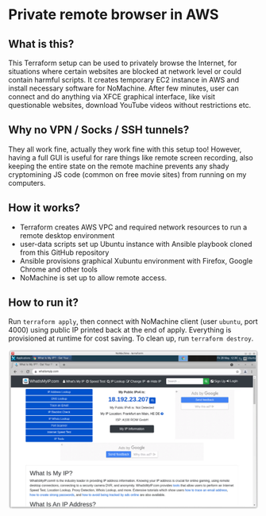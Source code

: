 # Private remote browser in AWS

## What is this?

This Terraform setup can be used to privately browse the Internet, for situations where certain websites are blocked at network level or could contain harmful scripts. It creates temporary EC2 instance in AWS and install necessary software for NoMachine. After few minutes, user can connect and do anything via XFCE graphical interface, like visit questionable websites, download YouTube videos without restrictions etc.

## Why no VPN / Socks / SSH tunnels?

They all work fine, actually they work fine with this setup too! However, having a full GUI is useful for rare things like remote screen recording, also keeping the entire state on the remote machine prevents any shady cryptomining JS code (common on free movie sites) from running on my computers.

## How it works?

* Terraform creates AWS VPC and required network resources to run a remote desktop environment
* user-data scripts set up Ubuntu instance with Ansible playbook cloned from this GitHub repository
* Ansible provisions graphical Xubuntu environment with Firefox, Google Chrome and other tools
* NoMachine is set up to allow remote access.

## How to run it?

Run `terraform apply`, then connect with NoMachine client (user `ubuntu`, port 4000) using public IP printed back at the end of apply. Everything is provisioned at runtime for cost saving. To clean up, run `terraform destroy`.

![Screenshot 1](screenshot.png)
